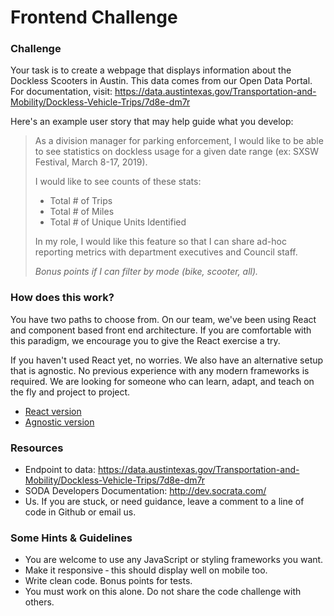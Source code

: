 # Frontend Challenge

### Challenge

Your task is to create a webpage that displays information about the Dockless Scooters in Austin. This data comes from our Open Data Portal. For documentation, visit: https://data.austintexas.gov/Transportation-and-Mobility/Dockless-Vehicle-Trips/7d8e-dm7r

Here's an example user story that may help guide what you develop:

> As a division manager for parking enforcement, I would like to be able to see statistics on dockless usage for a given date range (ex: SXSW Festival, March 8-17, 2019). 
>
> I would like to see counts of these stats:
> - Total # of Trips
> - Total # of Miles
> - Total # of Unique Units Identified
> 
> In my role, I would like this feature so that I can share ad-hoc reporting metrics with department executives and Council staff.
>
> _Bonus points if I can filter by mode (bike, scooter, all)._

### How does this work?

You have two paths to choose from. On our team, we've been using React and component based front end architecture. If you are comfortable with this paradigm, we encourage you to give the React exercise a try.

If you haven't used React yet, no worries. We also have an alternative setup that is agnostic. No previous experience with any modern frameworks is required. We are looking for someone who can learn, adapt, and teach on the fly and project to project.

- [React version](./react)
- [Agnostic version](./agnostic)

### Resources

- Endpoint to data: https://data.austintexas.gov/Transportation-and-Mobility/Dockless-Vehicle-Trips/7d8e-dm7r
- SODA Developers Documentation: http://dev.socrata.com/
- Us. If you are stuck, or need guidance, leave a comment to a line of code in Github or email us.

### Some Hints & Guidelines

- You are welcome to use any JavaScript or styling frameworks you want.
- Make it responsive ‐ this should display well on mobile too.
- Write clean code. Bonus points for tests.
- You must work on this alone. Do not share the code challenge with others.
